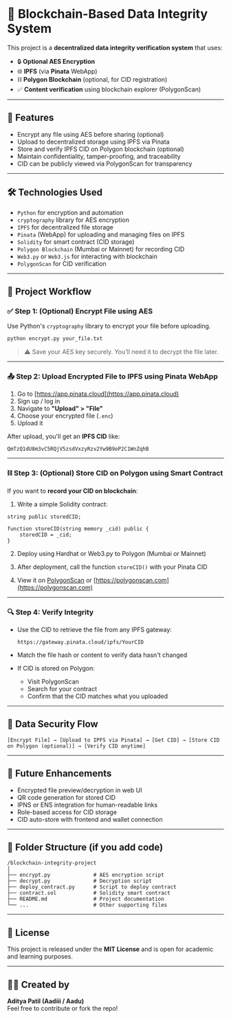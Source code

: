 # 🔐 Blockchain-Based Data Integrity System

This project is a **decentralized data integrity verification system** that uses:
- 🔒 **Optional AES Encryption**
- 🌐 **IPFS** (via **Pinata** WebApp)
- ⛓️ **Polygon Blockchain** (optional, for CID registration)
- ✅ **Content verification** using blockchain explorer (PolygonScan)

---

## 📌 Features

- Encrypt any file using AES before sharing (optional)
- Upload to decentralized storage using IPFS via Pinata
- Store and verify IPFS CID on Polygon blockchain (optional)
- Maintain confidentiality, tamper-proofing, and traceability
- CID can be publicly viewed via PolygonScan for transparency

---

## 🛠️ Technologies Used

- `Python` for encryption and automation
- `cryptography` library for AES encryption
- `IPFS` for decentralized file storage
- `Pinata` (WebApp) for uploading and managing files on IPFS
- `Solidity` for smart contract (CID storage)
- `Polygon Blockchain` (Mumbai or Mainnet) for recording CID
- `Web3.py` or `Web3.js` for interacting with blockchain
- `PolygonScan` for CID verification

---

## 🧭 Project Workflow

### ✅ Step 1: (Optional) Encrypt File using AES

Use Python's `cryptography` library to encrypt your file before uploading.

```bash
python encrypt.py your_file.txt
```

> ⚠️ Save your AES key securely. You’ll need it to decrypt the file later.

---

### 📤 Step 2: Upload Encrypted File to IPFS using Pinata WebApp

1. Go to [https://app.pinata.cloud](https://app.pinata.cloud)
2. Sign up / log in
3. Navigate to **"Upload" > "File"**
4. Choose your encrypted file (`.enc`)
5. Upload it

After upload, you'll get an **IPFS CID** like:
```
QmTzQ1dU8m3vC5RQjV5zsdVxzyRzv2Yw9B9oP2C1WnZqhB
```

---

### ⛓️ Step 3: (Optional) Store CID on Polygon using Smart Contract

If you want to **record your CID on blockchain**:

1. Write a simple Solidity contract:
```solidity
string public storedCID;

function storeCID(string memory _cid) public {
    storedCID = _cid;
}
```

2. Deploy using Hardhat or Web3.py to Polygon (Mumbai or Mainnet)

3. After deployment, call the function `storeCID()` with your Pinata CID

4. View it on [PolygonScan](https://mumbai.polygonscan.com/) or [https://polygonscan.com](https://polygonscan.com)

---

### 🔍 Step 4: Verify Integrity

- Use the CID to retrieve the file from any IPFS gateway:
  ```
  https://gateway.pinata.cloud/ipfs/YourCID
  ```

- Match the file hash or content to verify data hasn't changed

- If CID is stored on Polygon:
  - Visit PolygonScan
  - Search for your contract
  - Confirm that the CID matches what you uploaded

---

## 🔐 Data Security Flow

```text
[Encrypt File] → [Upload to IPFS via Pinata] → [Get CID] → [Store CID on Polygon (optional)] → [Verify CID anytime]
```

---

## 🔮 Future Enhancements

- Encrypted file preview/decryption in web UI
- QR code generation for stored CID
- IPNS or ENS integration for human-readable links
- Role-based access for CID storage
- CID auto-store with frontend and wallet connection

---

## 📁 Folder Structure (if you add code)

```
/blockchain-integrity-project
│
├── encrypt.py              # AES encryption script
├── decrypt.py              # Decryption script
├── deploy_contract.py      # Script to deploy contract
├── contract.sol            # Solidity smart contract
├── README.md               # Project documentation
└── ...                     # Other supporting files
```

---

## 📜 License

This project is released under the **MIT License** and is open for academic and learning purposes.

---

## 👨‍💻 Created by

**Aditya Patil (Aadiii / Aadu)**  
Feel free to contribute or fork the repo!
